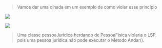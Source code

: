 

>Vamos dar uma olhada em um exemplo de como violar esse princípio

<img src="https://miro.medium.com/max/417/1*gEuGIYKOOBNraNkcYh2vsQ.png"></img>

<img src="https://miro.medium.com/max/427/1*0D8bMu8xd9humRr_5_a5nQ.png"></img>

>Uma classe pessoaJuridica herdando de PessoaFisica violaria o LSP, pois uma pessoa jurídica não pode executar o Metodo Andar().